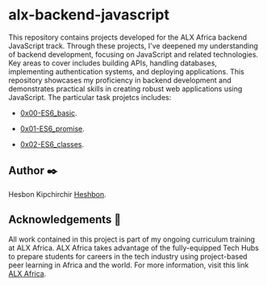 # alx-backend-javascript

This repository contains projects developed for the ALX Africa backend JavaScript track. Through these projects, I've deepened my understanding of backend development, focusing on JavaScript and related technologies. Key areas to cover includes building APIs, handling databases, implementing authentication systems, and deploying applications. This repository showcases my proficiency in backend development and demonstrates practical skills in creating robust web applications using JavaScript. The particular task projetcs includes:

  + <u>[0x00-ES6_basic](https://github.com/Heshbon/alx-backend-javascript/tree/master/0x00-ES6_basic)</u>.

  + <u>[0x01-ES6_promise](https://github.com/Heshbon/alx-backend-javascript/tree/master/0x01-ES6_promise)</u>.

  + <u>[0x02-ES6_classes](https://github.com/Heshbon/alx-backend-javascript/tree/master/0x02-ES6_classes)</u>.


## Author ✒️

Hesbon Kipchirchir <u>[Heshbon](https://github.com/Heshbon)</u>.

## Acknowledgements 🙏

All work contained in this project is part of my ongoing curriculum training at ALX Africa. ALX Africa takes advantage of the fully-equipped Tech Hubs to prepare students for careers in the tech industry using project-based peer learning in Africa and the world. For more information, visit this link <u>[ALX Africa](https://www.alxafrica.com)</u>.
